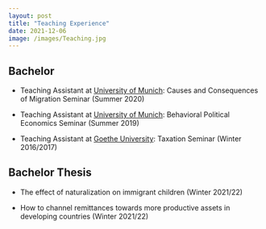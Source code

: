 ```yaml
---
layout: post
title: "Teaching Experience"
date: 2021-12-06
image: /images/Teaching.jpg
---
```


## Bachelor 

- Teaching Assistant at [University of Munich](https://www.en.econ.uni-muenchen.de/index.html): Causes and Consequences of Migration Seminar (Summer 2020)

- Teaching Assistant at [University of Munich](https://www.en.econ.uni-muenchen.de/index.html): Behavioral Political Economics Seminar (Summer 2019) 

- Teaching Assistant at [Goethe University](https://www.wiwi.uni-frankfurt.de/startseite.html): Taxation Seminar (Winter 2016/2017) 

## Bachelor Thesis 

- The effect of naturalization on immigrant children (Winter 2021/22) 

- How to channel remittances towards more productive assets in developing countries (Winter 2021/22)
